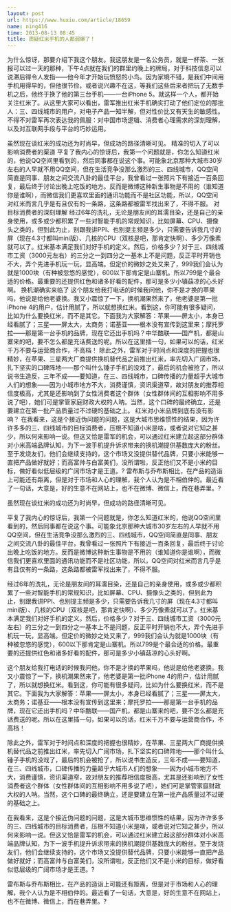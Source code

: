 ```yaml
---
layout: post
url: https://www.huxiu.com/article/18659
name: ning416
time: 2013-08-13 08:45
title: 质疑红米手机的人都弱爆了！
---
```

为什么惊讶，那要介绍下我这个朋友。我这朋友是一名公务员，就是一杯茶、一张报可以过一天的那种，下午4点就在我们的群里约晚上的牌局，对于科技信息可以说滞后得令人发指——他今年才开始玩愤怒的小鸟。因为家境不错，是我们中间用手机用得早的，但他很节俭，或者说兴趣不在这，等我们这些后来者把玩了无数手机之后，他终于换了他的第三台手机——一台iPhone 5。就这样一个人，都开始关注红米了。从这里大家可以看出，雷军推出红米手机确实打动了他们定位的那批人：三、四线城市的用户，对电子产品一知半解，但对性价比又有天生的敏感性。不得不对雷军再次表达我的佩服：对中国市场逻辑、消费者心理需求的深刻理解，以及对互联网手段与平台的巧妙运用。

虽然现在谈红米的成功还为时尚早，但成功的路径清晰可见。 精准的切入了可以影响消费者的渠道 平复了我内心的惊讶后，我第一个问题就是，你怎么知道红米的，他说QQ空间里看到的，然后同事都在说这个事。可能象北京那种大城市30岁左右的人早就不用QQ空间，但在生活竞争没那么激烈的三、四线城市，QQ空间简直是同事、朋友之间交流八卦的最佳平台，我曾看过一张照片下有接近一百条回复，最后终于讨论出晚上吃饭的地方。反而是微博这种新生事物是不用的（谁知道你是谁啊），而微信我们更喜欢里面的通讯功能而不是社区功能，所以，QQ空间对红米而言几乎是有且仅有的一条路，这条路都被雷军找出来了，不得不服。 对目标消费者的深刻理解 经过6年的洗礼，无论是朋友间的耳濡目染，还是自己的亲身使用，或多或少都积累了一些对智能手机的常规知识，比如屏幕、CPU、摄像头之类的，但到此为止，别跟我讲PPI、也别提主频是多少，只需要告诉我几寸的屏（现在4.3寸都叫mini版）、几核的CPU（双核是吧，那肯定快啊）、多少万像素就可以了。红米基本满足我们对好手机的定义。然后，价格多少？对于三、四线城市工资（3000元左右）的三分之一到四分之一基本上不是问题，反正平时开销也不大，弄个先进手机玩一玩，显高端。但定价的微妙之处又来了，999我们会认为就是1000块（有种被忽悠的感觉），600以下那肯定是山寨机。所以799是个最合适的价格。最重要的还提供红色和诸多好看的配件，那可是多少小镇菇凉的心头好啊。 换机潮确实来临了 这个朋友给我打电话的时候我问他，你不是才换的苹果吗，他说是给他老婆换。我又小震惊了一下，换机潮果然来了，他老婆是第一批iPhone 4的用户，估计用腻了，所以就想换红米。看到这，你可能有很多疑问，比如为什么要换红米，而不是其它。下面我为大家解答：苹果——屏太小，本身已经看腻了；三星——屏太大，太商务；诺基亚——根本没有宣传到这里来；摩托罗拉——那是第一台手机的品牌，现在它还出手机吗？中华酷联——国产机，都是山寨来的吧，要不怎么都是充话费送的呢。所以在这里插一句，如果可以的话，红米千万不要与运营商合作，不高档！ 除此之外，雷军对于时间点和深度的把握也很精妙，在苹果、三星两大厂商提供换机替代品之前推出红米，率先切入广阔市场，扎下坚实的口碑阵地——那个叫什么锤子手机的没戏了，最后的机会被抢了，所以说书生造反，三年不成——要知道，在三、四线城市，口碑传播的力量超乎大城市人们的想象——因为小城市地方不大，消费谨慎，资讯渠道窄，故对朋友的推荐相信度极高，尤其是还影响到了女性消费者这个群体（女性群体间的互相影响不用多说了吧），她们可是掌管家庭财政大权的人呐。当然，这个口碑的最终确立，还是要建立在第一批产品质量过不过硬的基础之上。 红米对小米品牌到底有没有影响？ 在我看来，这是个接近伪问题的问题，这是大城市思维惯性的结果，因为许许多多的三、四线城市的目标消费者，压根不知道小米是啥，或者说对它知之甚少，所以何来影响一说。但这又恰是雷军的机会，可以通过红米建立起这部分群体对小米高端品牌认知，为下一波手机提升诉求带来的换机潮提供基数庞大的粉丝。至于发烧友们，他们会继续支持的，这个市场又没提供替代品牌，只要小米能够一直把产品做好就好；而高富帅与白富美们，没所谓啦，反正他们又不是小米的目标，做好看似低层级的广阔市场才是王道。? 雷布斯与乔布斯相比，在产品的造诣上可能还有距离，但是对于市场和人心的理解，我个人认为是不相伯仲的。最近看了一句话，大意是，好的生意不在网站上，也不在微博、微信上，而在巷弄里。?

虽然现在谈红米的成功还为时尚早，但成功的路径清晰可见。

平复了我内心的惊讶后，我第一个问题就是，你怎么知道红米的，他说QQ空间里看到的，然后同事都在说这个事。可能象北京那种大城市30岁左右的人早就不用QQ空间，但在生活竞争没那么激烈的三、四线城市，QQ空间简直是同事、朋友之间交流八卦的最佳平台，我曾看过一张照片下有接近一百条回复，最后终于讨论出晚上吃饭的地方。反而是微博这种新生事物是不用的（谁知道你是谁啊），而微信我们更喜欢里面的通讯功能而不是社区功能，所以，QQ空间对红米而言几乎是有且仅有的一条路，这条路都被雷军找出来了，不得不服。

经过6年的洗礼，无论是朋友间的耳濡目染，还是自己的亲身使用，或多或少都积累了一些对智能手机的常规知识，比如屏幕、CPU、摄像头之类的，但到此为止，别跟我讲PPI、也别提主频是多少，只需要告诉我几寸的屏（现在4.3寸都叫mini版）、几核的CPU（双核是吧，那肯定快啊）、多少万像素就可以了。红米基本满足我们对好手机的定义。然后，价格多少？对于三、四线城市工资（3000元左右）的三分之一到四分之一基本上不是问题，反正平时开销也不大，弄个先进手机玩一玩，显高端。但定价的微妙之处又来了，999我们会认为就是1000块（有种被忽悠的感觉），600以下那肯定是山寨机。所以799是个最合适的价格。最重要的还提供红色和诸多好看的配件，那可是多少小镇菇凉的心头好啊。

这个朋友给我打电话的时候我问他，你不是才换的苹果吗，他说是给他老婆换。我又小震惊了一下，换机潮果然来了，他老婆是第一批iPhone 4的用户，估计用腻了，所以就想换红米。看到这，你可能有很多疑问，比如为什么要换红米，而不是其它。下面我为大家解答：苹果——屏太小，本身已经看腻了；三星——屏太大，太商务；诺基亚——根本没有宣传到这里来；摩托罗拉——那是第一台手机的品牌，现在它还出手机吗？中华酷联——国产机，都是山寨来的吧，要不怎么都是充话费送的呢。所以在这里插一句，如果可以的话，红米千万不要与运营商合作，不高档！

除此之外，雷军对于时间点和深度的把握也很精妙，在苹果、三星两大厂商提供换机替代品之前推出红米，率先切入广阔市场，扎下坚实的口碑阵地——那个叫什么锤子手机的没戏了，最后的机会被抢了，所以说书生造反，三年不成——要知道，在三、四线城市，口碑传播的力量超乎大城市人们的想象——因为小城市地方不大，消费谨慎，资讯渠道窄，故对朋友的推荐相信度极高，尤其是还影响到了女性消费者这个群体（女性群体间的互相影响不用多说了吧），她们可是掌管家庭财政大权的人呐。当然，这个口碑的最终确立，还是要建立在第一批产品质量过不过硬的基础之上。

在我看来，这是个接近伪问题的问题，这是大城市思维惯性的结果，因为许许多多的三、四线城市的目标消费者，压根不知道小米是啥，或者说对它知之甚少，所以何来影响一说。但这又恰是雷军的机会，可以通过红米建立起这部分群体对小米高端品牌认知，为下一波手机提升诉求带来的换机潮提供基数庞大的粉丝。至于发烧友们，他们会继续支持的，这个市场又没提供替代品牌，只要小米能够一直把产品做好就好；而高富帅与白富美们，没所谓啦，反正他们又不是小米的目标，做好看似低层级的广阔市场才是王道。?

雷布斯与乔布斯相比，在产品的造诣上可能还有距离，但是对于市场和人心的理解，我个人认为是不相伯仲的。最近看了一句话，大意是，好的生意不在网站上，也不在微博、微信上，而在巷弄里。?

